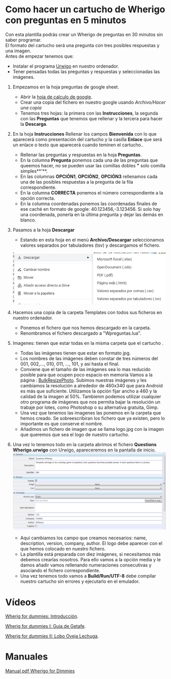 # Como hacer un cartucho de Wherigo con preguntas en 5 minutos
Con esta plantilla podrás crear un Wherigo de preguntas en 30 minutos sin saber programar.								
El formato del cartucho será una pregunta con tres posibles respuestas y una imagen.								
Antes de empezar tenemos que:
- Instalar el programa [Urwigo](https://www.urwigo.cz/?page_id=6) en nuestro ordenador.
- Tener pensadas todas las preguntas y respuestas y seleccionadas las imágenes.							
1.	Empezamos en la hoja preguntas de google sheet.	
	- Abrir la [hoja de calculo de google](https://docs.google.com/spreadsheets/d/1o1DaymnPEKW84qOImNBNVAuXHimWy2jl0JQt28LZTeg/edit?usp=sharing).		
	- Crear una copia del fichero en nuestro google usando *Archivo/Hacer una copia*
	- Tenemos tres hojas: la primera con las **Instrucciones**, la segunda con las **Preguntas** que tenemos que rellenar y la tercera para hacer la **Descarga**.		
	
2. En la hoja **Instrucciones** Rellenar los campos 	**Bienvenida** con lo que aparecerá como presentación del cartucho y la casilla **Enlace** que será un enlace o texto que aparecerá cuando teminen el cartucho..
	- Rellenar las preguntas y respuestas en la hoja **Preguntas**.
	- En la columna **Pregunta** ponemos cada una de las preguntas que queemos hacer, no se pueden usar las comillas dobles **"** solo comilla simples**'**.
	- En las columnas **OPCIÓN1**, **OPCIÓN2**, **OPCIÓN3** rellenamos cada una de las posibles respuestas a la pregunta de la fila correspondiente.
	- En la columna **CORRECTA** ponemos el número correspondiente a la opción correcta.
	- En la columna coordenadas ponemos las coordenadas finales de ese caché en formato de google: 40.123456,-3.123456. Si solo hay una coordenada, ponerla en la última pregunta y dejar las demás en blanco.

3.	Pasamos a la hoja **Descargar**							
	- Estando en esta hoja en el menú **Archivo/Descargar** seleccionamos valores separados por tabuladores (tsv) y descargamos el fichero.						

	![Descargar](Imagenes/Descargar%20tsv.png)	

4. Hacemos una copia de la carpeta Templates con todos sus ficheros en nuestro ordenador.
	- Ponemos el fichero que nos hemos descargado en la carpeta.					
	- Renombramos el fichero descargado a "Wpreguntas.lua".

5. Imagenes: tienen que estar todas en la misma carpeta que el cartucho .
	- Todas las imágenes tienen que estar en formato jpg.
	- Los nombres de las imágenes deben constar de tres números del 001, 002,...,  010, 011, ..., 101, y así hasta el final.						
	- Conviene que el tamaño de las imágenes sea lo mas reducido posible para que ocupen poco espacio en memoria Vamos a la página : [BulkResizePhoto](https://bulkresizephotos.com/es?padding=true&type=exact&value=800). Subimos nuestras imágenes y les cambiamos la resolución a alrededor de 460x340 que para Android es más que suficiente. Utilizamos la opción fijar ancho a 460 y la calidad de la imagen al 50%. Tambienm podemos utilizar cualquier otro programa de imágenes que nos permita bajar la resolución un trabaje por lotes, como Photoshop o su alternativa gratuita, Gimp.	
	- Una vez que tenemos las imagenes las ponemos en la carpeta que hemos creado. Se sobreescribiran los fichero que ya existen, pero lo importante es que conserve el nombre.
	- Añadimos un fichero de imagen que se llama logo.jpg con la imagen que queremos que sea el logo de nuestro cartucho.
6. Una vez lo tenemos todo en la carpeta abrimos el fichero **Questions Wherigo.urwigo** con Urwigo, apareceremos en la pantalla de inicio.
![Pantalla de inicio](./Imagenes/Cambiar%20inicio.png) 		
	- Aquí cambiamos los campo que creamos necesarios: name, description, version, company, author. El logo debe aparecer con el que hemos colocado en nuestro fichero.
	- La plantilla está preparada con diez imágenes, si necesitamos más debemos crearlas nosotros. Para ello vamos a la opción media y le damos añadir vamos rellenando numeraciones consecutivas y asociando el fichero correspondiente.
	- Una vez tenemos todo vamos a **Build/Run/UTF-8** debe compilar nuestro cartucho sin errores y ejecutarlo en el emulador.

								

														
					
# Vídeos
[Wherig for dummies: Introducción](https://youtu.be/KxPzrrLustY).

[Wherig for dummies I: Guia de Getafe](https://youtu.be/L6rr626Fhi4).

[Wherig for dummies II:  Lobo Oveja Lechuga](https://youtu.be/4yx4_0dHh14).
								
# Manuales

[Manual pdf Wherigo for Dimmies](Wherigo%20for%20dummies%20manual.pdf)
								